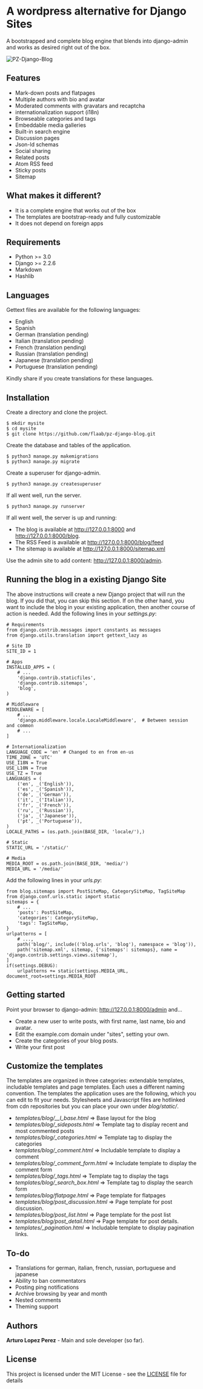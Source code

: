 # A wordpress alternative for Django Sites

A bootstrapped and complete blog engine that blends into django-admin and works as desired right out of the box.

![PZ-Django-Blog](https://www.dropbox.com/s/sqoj5n950ei4kv3/pz-django-blog.png?raw=1)

## Features

- Mark-down posts and flatpages
- Multiple authors with bio and avatar
- Moderated comments with gravatars and recaptcha
- internationalization support (i18n)
- Browseable categories and tags
- Embeddable media galleries
- Built-in search engine
- Discussion pages
- Json-ld schemas
- Social sharing
- Related posts
- Atom RSS feed
- Sticky posts
- Sitemap

## What makes it different?

- It is a complete engine that works out of the box
- The templates are bootstrap-ready and fully customizable
- It does not depend on foreign apps

## Requirements
- Python >= 3.0
- Django >= 2.2.6
- Markdown
- Hashlib

## Languages
Gettext files are available for the following languages:

- English
- Spanish
- German (translation pending)
- Italian (translation pending)
- French (translation pending)
- Russian (translation pending)
- Japanese (translation pending)
- Portuguese (translation pending)

Kindly share if you create translations for these languages.

## Installation
Create a directory and clone the project.
```
$ mkdir mysite
$ cd mysite
$ git clone https://github.com/flaab/pz-django-blog.git
```
Create the database and tables of the application.
```
$ python3 manage.py makemigrations
$ python3 manage.py migrate
```
Create a superuser for django-admin.
```
$ python3 manage.py createsuperuser
```
If all went well, run the server.
```
$ python3 manage.py runserver
```
If all went well, the server is up and running: 

- The blog is available at http://127.0.0.1:8000 and http://127.0.0.1:8000/blog.
- The RSS Feed is available at http://127.0.0.1:8000/blog/feed 
- The sitemap is available at http://127.0.0.1:8000/sitemap.xml 

Use the admin site to add content: http://127.0.0.1:8000/admin. 

## Running the blog in a existing Django Site

The above instructions will create a new Django project that will run the blog. If you did that, you can skip this section. If on the other hand, you want to include the blog in your existing application, then another course of action is needed. Add the following lines in your *settings.py*:

```
# Requirements
from django.contrib.messages import constants as messages
from django.utils.translation import gettext_lazy as 

# Site ID
SITE_ID = 1 

# Apps
INSTALLED_APPS = (
    # ...
    'django.contrib.staticfiles',
    'django.contrib.sitemaps',
    'blog',
)

# Middleware
MIDDLEWARE = [
    # ...
    'django.middleware.locale.LocaleMiddleware',  # Between session and common
    # ...
]

# Internationalization
LANGUAGE_CODE = 'en' # Changed to en from en-us
TIME_ZONE = 'UTC'
USE_I18N = True
USE_L10N = True
USE_TZ = True
LANGUAGES = (
    ('en', _('English')),
    ('es', _('Spanish')),
    ('de', _('German')),
    ('it', _('Italian')),
    ('fr', _('French')),
    ('ru', _('Russian')),
    ('ja', _('Japanese')),
    ('pt', _('Portuguese')),
)
LOCALE_PATHS = (os.path.join(BASE_DIR, 'locale/'),)

# Static
STATIC_URL = '/static/'

# Media
MEDIA_ROOT = os.path.join(BASE_DIR, 'media/')
MEDIA_URL = '/media/'
```

Add the following lines in your *urls.py*:

```
from blog.sitemaps import PostSiteMap, CategorySiteMap, TagSiteMap
from django.conf.urls.static import static
sitemaps = {
    # ...
    'posts': PostSiteMap,
    'categories': CategorySiteMap,
    'tags': TagSiteMap,
}
urlpatterns = [
    # ...,
    path('blog/', include(('blog.urls', 'blog'), namespace = 'blog')),
    path('sitemap.xml', sitemap, {'sitemaps': sitemaps}, name = 'django.contrib.settings.views.sitemap'),
]
if(settings.DEBUG):
    urlpatterns += static(settings.MEDIA_URL, document_root=settings.MEDIA_ROOT
```

## Getting started
Point your browser to django-admin: http://127.0.0.1:8000/admin and...

- Create a new user to write posts, with first name, last name, bio and avatar.
- Edit the example.com domain under "sites", setting your own.
- Create the categories of your blog posts.
- Write your first post

## Customize the templates
The templates are organized in three categories: extendable templates, includable templates and page templates. Each uses a different naming convention. The templates the application uses are the following, which you can edit to fit your needs. Stylesheets and Javascript files are hotlinked from cdn repositories but you can place your own under *blog/static/*.

- *templates/blog/__l_base.html* => Base layout for the blog
- *templates/blog/_sideposts.html* => Template tag to display recent and most commented posts
- *templates/blog/_categories.html* => Template tag to display the categories
- *templates/blog/_comment.html* => Includable template to display a comment
- *templates/blog/_comment_form.html* => Includate template to display the comment form
- *templates/blog/_tags.html* => Template tag to display the tags
- *templates/blog/_search_box.html* => Template tag to display the search form
- *templates/blog/flatpage.html* => Page template for flatpages
- *templates/blog/post_discussion.html* => Page template for post discussion.
- *templates/blog/post_list.html* => Page template for the post list
- *templates/blog/post_detail.html* => Page template for post details.
- *templates/_pagination.html* => Includable template to display pagination links.

## To-do
- Translations for german, italian, french, russian, portuguese and japanese
- Ability to ban commentators
- Posting ping notifications
- Archive browsing by year and month
- Nested comments
- Theming support

## Authors
**Arturo Lopez Perez** - Main and sole developer (so far).

## License
This project is licensed under the MIT License - see the [LICENSE](LICENSE) file for details
